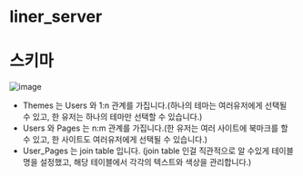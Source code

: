 # liner_server

# 스키마

![image](https://user-images.githubusercontent.com/72782088/118912338-9c96e380-b962-11eb-99a3-b2761f0110e9.png)

- Themes 는 Users 와 1:n 관계를 가집니다.(하나의 테마는 여러유저에게 선택될 수 있고, 한 유저는 하나의 테마만 선택할 수 있습니다.)
- Users 와 Pages 는 n:m 관계를 가집니다.(한 유저는 여러 사이트에 북마크를 할 수 있고, 한 사이트도 여러유저에게 선택될 수 있습니다.)
- User_Pages 는 join table 입니다. (join table 인걸 직관적으로 알 수있게 테이블명을 설정했고, 해당 테이블에서 각각의 텍스트와 색상을 관리합니다.)
